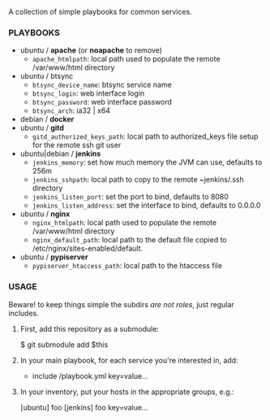 A collection of simple playbooks for common services.

### PLAYBOOKS ###

  * ubuntu / __apache__ (or __noapache__ to remove)
    * `apache_htmlpath`: local path used to populate the remote /var/www/html directory
  * ubuntu / btsync
    * `btsync_device_name`: btsync service name
    * `btsync_login`: web interface login
    * `btsync_password`: web interface password
    * `btsync_arch`: ia32 | x64
  * debian / __docker__
  * ubuntu / __gitd__
    * `gitd_authorized_keys_path`: local path to authorized_keys file setup for the remote ssh git user
  * ubuntu|debian / __jenkins__
    * `jenkins_memory`: set how much memory the JVM can use, defaults to 256m
    * `jenkins_sshpath`: local path to copy to the remote ~jenkins/.ssh directory
    * `jenkins_listen_port`: set the port to bind, defaults to 8080
    * `jenkins_listen_address`: set the interface to bind, defaults to 0.0.0.0
  * ubuntu / __nginx__
    * `nginx_htmlpath`: local path used to populate the remote /var/www/html directory
    * `nginx_default_path`: local path to the default file copied to /etc/nginx/sites-enabled/default.
  * ubuntu / __pypiserver__
    * `pypiserver_htaccess_path`: local path to the htaccess file

### USAGE ###

Beware! to keep things simple the subdirs *are not roles*, just regular includes.

  1. First, add this repository as a submodule:

		$ git submodule add $this

  2. In your main playbook, for each service you're interested in, add:

		- include <service>/playbook.yml key=value…

  3. In your inventory, put your hosts in the appropriate groups, e.g.:

		[ubuntu]
		foo
		[jenkins]
		foo key=value…

